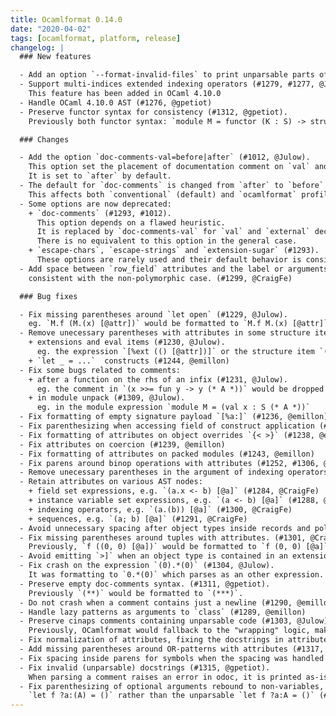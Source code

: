 ```yaml
---
title: Ocamlformat 0.14.0
date: "2020-04-02"
tags: [ocamlformat, platform, release]
changelog: |
  ### New features

  - Add an option `--format-invalid-files` to print unparsable parts of the input as verbatim text. This feature is still experimental. (#1026, @gpetiot)
  - Support multi-indices extended indexing operators (#1279, #1277, @Julow, @gpetiot).
    This feature has been added in OCaml 4.10.0
  - Handle OCaml 4.10.0 AST (#1276, @gpetiot)
  - Preserve functor syntax for consistency (#1312, @gpetiot).
    Previously both functor syntax: `module M = functor (K : S) -> struct end` and `module M (K : S) = struct end` would be formatted as the latter, the original syntax is now preserved.

  ### Changes

  - Add the option `doc-comments-val=before|after` (#1012, @Julow).
    This option set the placement of documentation comment on `val` and `external` only.
    It is set to `after` by default.
  - The default for `doc-comments` is changed from `after` to `before` (#1012, #1325, @Julow).
    This affects both `conventional` (default) and `ocamlformat` profiles.
  - Some options are now deprecated:
    + `doc-comments` (#1293, #1012).
      This option depends on a flawed heuristic.
      It is replaced by `doc-comments-val` for `val` and `external` declarations.
      There is no equivalent to this option in the general case.
    + `escape-chars`, `escape-strings` and `extension-sugar` (#1293).
      These options are rarely used and their default behavior is considered to be the right behavior.
  - Add space between `row_field` attributes and the label or arguments, to be
    consistent with the non-polymorphic case. (#1299, @CraigFe)

  ### Bug fixes

  - Fix missing parentheses around `let open` (#1229, @Julow).
    eg. `M.f (M.(x) [@attr])` would be formatted to `M.f M.(x) [@attr]`, which would crash OCamlformat
  - Remove unecessary parentheses with attributes in some structure items:
    + extensions and eval items (#1230, @Julow).
      eg. the expression `[%ext (() [@attr])]` or the structure item `(() [@attr]) ;;`
    + `let _ = ...`  constructs (#1244, @emillon)
  - Fix some bugs related to comments:
    + after a function on the rhs of an infix (#1231, @Julow).
      eg. the comment in `(x >>= fun y -> y (* A *))` would be dropped
    + in module unpack (#1309, @Julow).
      eg. in the module expression `module M = (val x : S (* A *))`
  - Fix formatting of empty signature payload `[%a:]` (#1236, @emillon)
  - Fix parenthesizing when accessing field of construct application (#1247, @gpetiot)
  - Fix formatting of attributes on object overrides `{< >}` (#1238, @emillon)
  - Fix attributes on coercion (#1239, @emillon)
  - Fix formatting of attributes on packed modules (#1243, @emillon)
  - Fix parens around binop operations with attributes (#1252, #1306, @gpetiot, @CraigFe)
  - Remove unecessary parentheses in the argument of indexing operators (#1280, @Julow)
  - Retain attributes on various AST nodes:
    + field set expressions, e.g. `(a.x <- b) [@a]` (#1284, @CraigFe)
    + instance variable set expressions, e.g. `(a <- b) [@a]` (#1288, @CraigFe)
    + indexing operators, e.g. `(a.(b)) [@a]` (#1300, @CraigFe)
    + sequences, e.g. `(a; b) [@a]` (#1291, @CraigFe)
  - Avoid unnecessary spacing after object types inside records and polymorphic variants, e.g. `{foo : < .. > [@a]}` and `{ foo : < .. > }` (#1296, @CraigFe)
  - Fix missing parentheses around tuples with attributes. (#1301, @CraigFe).
    Previously, `f ((0, 0) [@a])` would be formatted to `f (0, 0) [@a]`, crashing OCamlformat.
  - Avoid emitting `>]` when an object type is contained in an extension point or attribute payload (#1298, @CraigFe)
  - Fix crash on the expression `(0).*(0)` (#1304, @Julow).
    It was formatting to `0.*(0)` which parses as an other expression.
  - Preserve empty doc-comments syntax. (#1311, @gpetiot).
    Previously `(**)` would be formatted to `(***)`.
  - Do not crash when a comment contains just a newline (#1290, @emillon)
  - Handle lazy patterns as arguments to `class` (#1289, @emillon)
  - Preserve cinaps comments containing unparsable code (#1303, @Julow).
    Previously, OCamlformat would fallback to the "wrapping" logic, making the comment unreadable and crashing in some cases.
  - Fix normalization of attributes, fixing the docstrings in attributes (#1314, @gpetiot)
  - Add missing parentheses around OR-patterns with attributes (#1317, @gpetiot)
  - Fix spacing inside parens for symbols when the spacing was handled by the englobing exp (#1316, @gpetiot)
  - Fix invalid (unparsable) docstrings (#1315, @gpetiot).
    When parsing a comment raises an error in odoc, it is printed as-is.
  - Fix parenthesizing of optional arguments rebound to non-variables, e.g.
    `let f ?a:(A) = ()` rather than the unparsable `let f ?a:A = ()` (#1305, @CraigFe)
---
```


